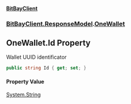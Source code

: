 #### [BitBayClient](./index.md 'index')
### [BitBayClient.ResponseModel](./BitBayClient-ResponseModel.md 'BitBayClient.ResponseModel').[OneWallet](./BitBayClient-ResponseModel-OneWallet.md 'BitBayClient.ResponseModel.OneWallet')
## OneWallet.Id Property
Wallet UUID identificator  
```csharp
public string Id { get; set; }
```
#### Property Value
[System.String](https://docs.microsoft.com/en-us/dotnet/api/System.String 'System.String')  
